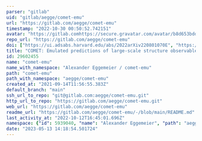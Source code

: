 ```yaml
---
parser: "gitlab"
uid: "gitlab/aegge/comet-emu"
url: "https://gitlab.com/aegge/comet-emu"
timestamp: "2022-10-30 00:50:52.742151"
avatar: "https://gitlab.comhttps://secure.gravatar.com/avatar/b8d653bdd242bb4be14430a4f1bdf4ae?s=80&d=identicon"
repo_url: "https://gitlab.com/aegge/comet-emu"
doi: ["https://ui.adsabs.harvard.edu/abs/2022arXiv220801070E", "https://ui.adsabs.harvard.edu/abs/2022ascl.soft10007E/abstract"]
title: "COMET: Emulated predictions of large-scale structure observables"
id: 29602455
name: "comet-emu"
name_with_namespace: "Alexander Eggemeier / comet-emu"
path: "comet-emu"
path_with_namespace: "aegge/comet-emu"
created_at: "2021-09-14T11:56:55.383Z"
default_branch: "main"
ssh_url_to_repo: "git@gitlab.com:aegge/comet-emu.git"
http_url_to_repo: "https://gitlab.com/aegge/comet-emu.git"
web_url: "https://gitlab.com/aegge/comet-emu"
readme_url: "https://gitlab.com/aegge/comet-emu/-/blob/main/README.md"
last_activity_at: "2022-10-12T16:45:01.696Z"
namespace: {"id": 5939040, "name": "Alexander Eggemeier", "path": "aegge", "kind": "user", "full_path": "aegge", "parent_id": null, "avatar_url": "https://secure.gravatar.com/avatar/b8d653bdd242bb4be14430a4f1bdf4ae?s=80&d=identicon", "web_url": "https://gitlab.com/aegge"}
date: "2023-05-13 14:18:54.501724"
---
```

